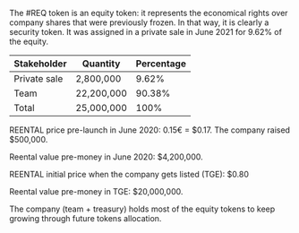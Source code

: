 The #REQ token is an equity token: it represents the economical rights over company shares that were previously frozen. In that way, it is clearly a security token. It was assigned in a private sale in June 2021 for 9.62% of the equity.

| Stakeholder  | Quantity   | Percentage |
| ------------ | ---------- | ---------- |
| Private sale | 2,800,000  | 9.62%      |
| Team         | 22,200,000 | 90.38%     |
| Total        | 25,000,000 | 100%       |

REENTAL price pre-launch in June 2020: 0.15€ = $0.17. The company raised $500,000.

Reental value pre-money in June 2020: $4,200,000.

REENTAL initial price when the company gets listed (TGE): $0.80

Reental value pre-money in TGE: $20,000,000.

The company (team + treasury) holds most of the equity tokens to keep growing through future tokens allocation.
